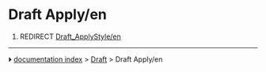 # Draft Apply/en
1.  REDIRECT [Draft_ApplyStyle/en](Draft_ApplyStyle/en.md)



---
⏵ [documentation index](../README.md) > [Draft](Draft_Workbench.md) > Draft Apply/en
